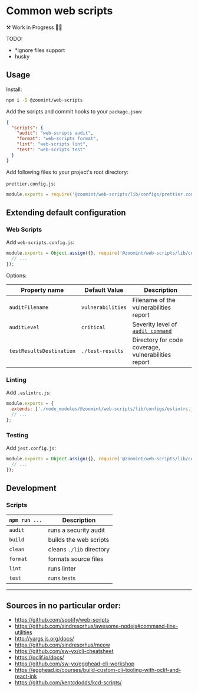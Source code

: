 # Common web scripts

⚒ Work in Progress 👷‍♂️

TODO:

- \*ignore files support
- husky

## Usage

Install:

```sh
npm i -D @zoomint/web-scripts
```

Add the scripts and commit hooks to your `package.json`:

```json
{
  "scripts": {
    "audit": "web-scripts audit",
    "format": "web-scripts format",
    "lint": "web-scripts lint",
    "test": "web-scripts test"
  }
}
```

Add following files to your project's root directory:

`prettier.config.js`:

```js
module.exports = require('@zoomint/web-scripts/lib/configs/prettier.config');
```

## Extending default configuration

### Web Scripts

Add `web-scripts.config.js`:

```js
module.exports = Object.assign({}, require('@zoomint/web-scripts/lib/configs/web-scripts.config'), {
  // ...
});
```

Options:

| Property name            | Default Value     | Description                                                           |
| ------------------------ | ----------------- | --------------------------------------------------------------------- |
| `auditFilename`          | `vulnerabilities` | Filename of the vulnerabilities report                                |
| `auditLevel`             | `critical`        | Severity level of [`audit command`](https://docs.npmjs.com/cli/audit) |
| `testResultsDestination` | `./test-results`  | Directory for code coverage, vulnerabilities report                   |

### Linting

Add `.eslintrc.js`:

```js
module.exports = {
  extends: ['./node_modules/@zoomint/web-scripts/lib/configs/eslintrc.js'],
  // ...
};
```

### Testing

Add `jest.config.js`:

```js
module.exports = Object.assign({}, require('@zoomint/web-scripts/lib/configs/jest.config'), {
  // ...
});
```

## Development

### Scripts

| `npm run ...` | Description              |
| ------------- | ------------------------ |
| `audit`       | runs a security audit    |
| `build`       | builds the web scripts   |
| `clean`       | cleans `./lib` directory |
| `format`      | formats source files     |
| `lint`        | runs linter              |
| `test`        | runs tests               |

---

## Sources in no particular order:

- https://github.com/spotify/web-scripts
- https://github.com/sindresorhus/awesome-nodejs#command-line-utilities
- http://yargs.js.org/docs/
- https://github.com/sindresorhus/meow
- https://github.com/sw-yx/cli-cheatsheet
- https://oclif.io/docs/
- https://github.com/sw-yx/egghead-cli-workshop
- https://egghead.io/courses/build-custom-cli-tooling-with-oclif-and-react-ink
- https://github.com/kentcdodds/kcd-scripts/
